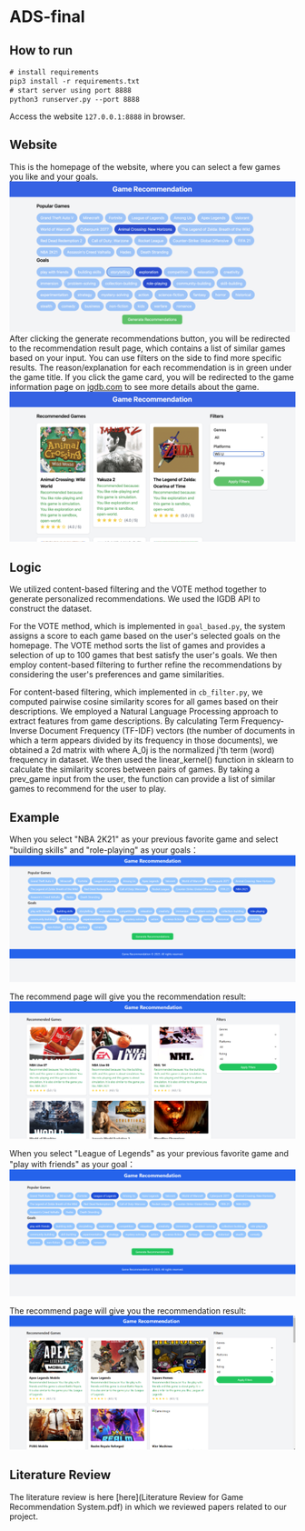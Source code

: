 # ADS-final
## How to run
```
# install requirements
pip3 install -r requirements.txt
# start server using port 8888
python3 runserver.py --port 8888
```
Access the website `127.0.0.1:8888` in browser.  
## Website
This is the homepage of the website, where you can select a few games you like and your goals.
![Home page](img/index.png)
After clicking the generate recommendations button, you will be redirected to the recommendation result page, which contains a list of similar games based on your input. You can use filters on the side to find more specific results. The reason/explanation for each recommendation is in green under the game title. If you click the game card, you will be redirected to the game information page on [igdb.com](https://igdb.com/) to see more details about the game.
![Result page](img/result.png)

## Logic
We utilized content-based filtering and the VOTE method together to generate personalized recommendations. We used the IGDB API to construct the dataset.

For the VOTE method, which is implemented in `goal_based.py`, the system assigns a score to each game based on the user's selected goals on the homepage. The VOTE method sorts the list of games and provides a selection of up to 100 games that best satisfy the user's goals. We then employ content-based filtering to further refine the recommendations by considering the user's preferences and game similarities.

For content-based filtering, which implemented in `cb_filter.py`, we computed pairwise cosine similarity scores for all games based on their descriptions. We employed a Natural Language Processing approach to extract features from game descriptions. By calculating Term Frequency-Inverse Document Frequency (TF-IDF) vectors (the number of documents in which a term appears divided by its frequency in those documents), we obtained a 2d matrix with where A_0j is the normalized j'th term (word) frequency in dataset. We then used the linear_kernel() function in sklearn to calculate the similarity scores between pairs of games. By taking a prev_game input from the user, the function can provide a list of similar games to recommend for the user to play.

## Example

When you select "NBA 2K21" as your previous favorite game and select "building skills" and "role-playing" as your goals：
![](img/home_1.png)

The recommend page will give you the recommendation result:
![](img/rec_page.png)

When you select "League of Legends" as your previous favorite game and "play with friends" as your goal：
![](img/home_2.png)

The recommend page will give you the recommendation result:
![](img/rec_page_2.png)

## Literature Review

The literature review is here [here](Literature Review for Game Recommendation System.pdf) in which we reviewed papers related to our project.